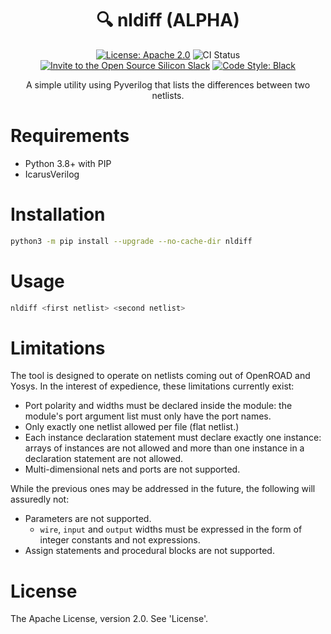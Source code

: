 <h1 align="center">🔍 nldiff (ALPHA)</h1>
<p align="center">
    <a href="https://opensource.org/licenses/Apache-2.0"><img src="https://img.shields.io/badge/License-Apache%202.0-blue.svg" alt="License: Apache 2.0"/></a>
    <img src="https://github.com/efabless/nldiff/actions/workflows/ci.yml/badge.svg?branch=main" alt="CI Status" />
    <a href="https://invite.skywater.tools"><img src="https://img.shields.io/badge/Community-Open%20Source%20Silicon-ff69b4?logo=slack" alt="Invite to the Open Source Silicon Slack"/></a>
    <a href="https://github.com/psf/black"><img src="https://img.shields.io/badge/code%20style-black-000000.svg" alt="Code Style: Black"/></a>
</p>

<p align="center">A simple utility using Pyverilog that lists the differences between two netlists.</p>

# Requirements
* Python 3.8+ with PIP
* IcarusVerilog

# Installation
```sh
python3 -m pip install --upgrade --no-cache-dir nldiff
```

# Usage
```sh
nldiff <first netlist> <second netlist>
```

# Limitations
The tool is designed to operate on netlists coming out of OpenROAD and Yosys. In the interest of expedience, these limitations currently exist:

* Port polarity and widths must be declared inside the module: the module's port argument list must only have the port names.
* Only exactly one netlist allowed per file (flat netlist.)
* Each instance declaration statement must declare exactly one instance: arrays of instances are not allowed and more than one instance in a declaration statement are not allowed.
* Multi-dimensional nets and ports are not supported.

While the previous ones may be addressed in the future, the following will assuredly not:
* Parameters are not supported.
    * `wire`, `input` and `output` widths must be expressed in the form of integer constants and not expressions.
* Assign statements and procedural blocks are not supported.

# License
The Apache License, version 2.0. See 'License'.

